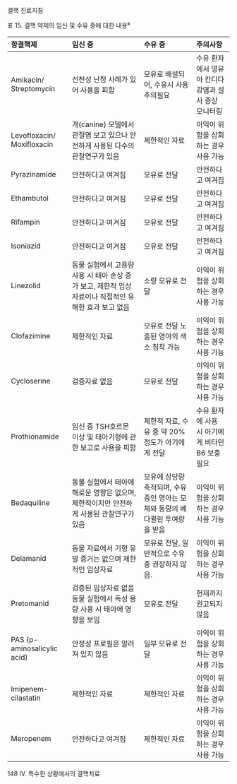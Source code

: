 결핵 진료지침

표 15. 결핵 약제의 임신 및 수유 중에 대한 내용⁸

| 항결핵제 | 임신 중 | 수유 중 | 주의사항 |
| :--------- | :---------------------------------- | :-------------------------------------- | :------------------------------------- |
| Amikacin/ Streptomycin | 선천성 난청 사례가 있어 사용을 피함 | 모유로 배설되어, 수유시 사용 주의필요 | 수유 환자에서 영유아 칸디다 감염과 설사 증상 모니터링 |
| Levofloxacin/ Moxifloxacin | 개(canine) 모델에서 관절염 보고 있으나 안전하게 사용된 다수의 관찰연구가 있음 | 제한적인 자료 | 이익이 위험을 상회하는 경우 사용 가능 |
| Pyrazinamide | 안전하다고 여겨짐 | 모유로 전달 | 안전하다고 여겨짐 |
| Ethambutol | 안전하다고 여겨짐 | 모유로 전달 | 안전하다고 여겨짐 |
| Rifampin | 안전하다고 여겨짐 | 모유로 전달 | 안전하다고 여겨짐 |
| Isoniazid | 안전하다고 여겨짐 | 모유로 전달 | 안전하다고 여겨짐 |
| Linezolid | 동물 실험에서 고용량 사용 시 태아 손상 증가 보고, 제한적 임상 자료이나 직접적인 유해한 효과 보고 없음 | 소량 모유로 전달 | 이익이 위험을 상회하는 경우 사용 가능 |
| Clofazimine | 제한적인 자료 | 모유로 전달 노출된 영아의 색소 침착 가능 | 이익이 위험을 상회하는 경우 사용 가능 |
| Cycloserine | 검증자료 없음 | 모유로 전달 | 이익이 위험을 상회하는 경우 사용 가능 |
| Prothionamide | 임신 중 TSH호르몬 이상 및 태아기형에 관한 보고로 사용을 피함 | 제한적 자료, 수유 중 약 20% 정도가 아기에게 전달 | 수유 환자에 사용 시 아기에게 비타민 B6 보충 필요 |
| Bedaquiline | 동물 실험에서 태아에 해로운 영향은 없으며, 제한적이지만 안전하게 사용된 관찰연구가 있음 | 모유에 상당량 축적되며, 수유 중인 영아는 모체와 동량의 베다퀼린 투여량을 받음 | 이익이 위험을 상회하는 경우 사용 가능 |
| Delamanid | 동물 자료에서 기형 유발 증거는 없으며 제한적인 임상자료 | 모유로 전달, 일반적으로 수유 중 권장하지 않음. | 이익이 위험을 상회하는 경우 사용 가능 |
| Pretomanid | 검증된 임상자료 없음 동물 실험에서 독성 용량 사용 시 태아에 영향을 보임 | 모유로 전달 | 현재까지 권고되지 않음 |
| PAS (p-aminosalicylic acid) | 안정성 프로필은 알려져 있지 않음 | 일부 모유로 전달 | 이익이 위험을 상회하는 경우 사용 가능 |
| Imipenem- cilastatin | 제한적인 자료 | 제한적인 자료 | 이익이 위험을 상회하는 경우 사용 가능 |
| Meropenem | 안전하다고 여겨짐 | 제한적인 자료 | 이익이 위험을 상회하는 경우 사용 가능 |

<PAGE>148
IV. 특수한 상황에서의 결핵치료